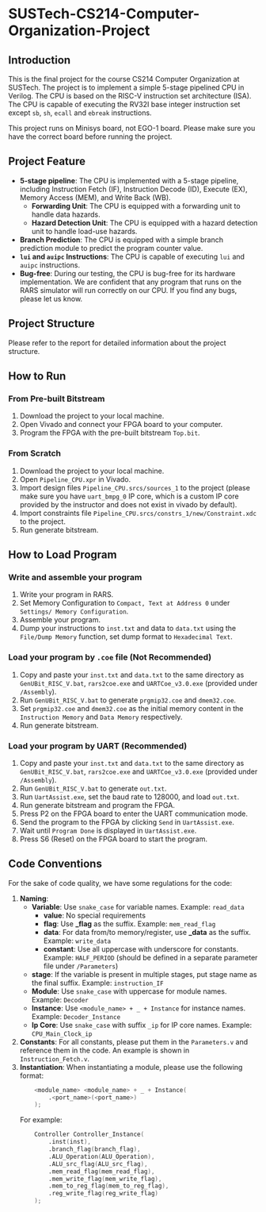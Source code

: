# SUSTech-CS214-Computer-Organization-Project

## Introduction

This is the final project for the course CS214 Computer Organization at SUSTech. The project is to implement a simple 5-stage pipelined CPU in Verilog. The CPU is based on the RISC-V instruction set architecture (ISA). The CPU is capable of executing the RV32I base integer instruction set except `sb`, `sh`, `ecall` and `ebreak` instructions.

This project runs on Minisys board, not EGO-1 board. Please make sure you have the correct board before running the project.

## Project Feature

- **5-stage pipeline**: The CPU is implemented with a 5-stage pipeline, including Instruction Fetch (IF), Instruction Decode (ID), Execute (EX), Memory Access (MEM), and Write Back (WB).
  - **Forwarding Unit**: The CPU is equipped with a forwarding unit to handle data hazards.
  - **Hazard Detection Unit**: The CPU is equipped with a hazard detection unit to handle load-use hazards.
- **Branch Prediction**: The CPU is equipped with a simple branch prediction module to predict the program counter value.
- **`lui` and `auipc` Instructions**: The CPU is capable of executing `lui` and `auipc` instructions.
- **Bug-free**: During our testing, the CPU is bug-free for its hardware implementation. We are confident that any program that runs on the RARS simulator will run correctly on our CPU. If you find any bugs, please let us know.

## Project Structure
Please refer to the report for detailed information about the project structure.

## How to Run

### From Pre-built Bitstream
1. Download the project to your local machine.
2. Open Vivado and connect your FPGA board to your computer.
3. Program the FPGA with the pre-built bitstream `Top.bit`.

### From Scratch
1. Download the project to your local machine.
2. Open `Pipeline_CPU.xpr` in Vivado.
3. Import design files `Pipeline_CPU.srcs/sources_1` to the project (please make sure you have `uart_bmpg_0` IP core, which is a custom IP core provided by the instructor and does not exist in vivado by default).
4. Import constraints file `Pipeline_CPU.srcs/constrs_1/new/Constraint.xdc` to the project.
5. Run generate bitstream.
   
## How to Load Program

### Write and assemble your program
1. Write your program in RARS.
2. Set Memory Configuration to `Compact, Text at Address 0` under `Settings/ Memory Configuration`.
3. Assemble your program.
4. Dump your instructions to `inst.txt` and data to `data.txt` using the `File/Dump Memory` function, set dump format to `Hexadecimal Text`.

### Load your program by `.coe` file (Not Recommended)
1. Copy and paste your `inst.txt` and `data.txt` to the same directory as `GenUBit_RISC_V.bat`, `rars2coe.exe` and `UARTCoe_v3.0.exe` (provided under `/Assembly`).
2. Run `GenUBit_RISC_V.bat` to generate `prgmip32.coe` and `dmem32.coe`.
3. Set `prgmip32.coe` and `dmem32.coe` as the initial memory content in the `Instruction Memory` and `Data Memory` respectively.
4. Run generate bitstream.

### Load your program by UART (Recommended)
1. Copy and paste your `inst.txt` and `data.txt` to the same directory as `GenUBit_RISC_V.bat`, `rars2coe.exe` and `UARTCoe_v3.0.exe` (provided under `/Assembly`).
2. Run `GenUBit_RISC_V.bat` to generate `out.txt`.
3. Run `UartAssist.exe`, set the baud rate to 128000, and load `out.txt`.
4. Run generate bitstream and program the FPGA.
5. Press P2 on the FPGA board to enter the UART communication mode.
6. Send the program to the FPGA by clicking `Send` in `UartAssist.exe`.
7. Wait until `Program Done` is displayed in `UartAssist.exe`.
8. Press S6 (Reset) on the FPGA board to start the program.

## Code Conventions
For the sake of code quality, we have some regulations for the code:
1. **Naming**: 
    - **Variable**: Use `snake_case` for variable names. Example: `read_data`
      - **value**: No special requirements
      - **flag**: Use **_flag** as the suffix. Example: `mem_read_flag`
      - **data**: For data from/to memory/register, use **_data** as the suffix. Example: `write_data`
      - **constant**: Use all uppercase with underscore for constants. Example: `HALF_PERIOD` (should be defined in a separate parameter file under `/Parameters`)
    - **stage**: If the variable is present in multiple stages, put stage name as the final suffix. Example: `instruction_IF`
    - **Module**: Use `snake_case` with uppercase for module names. Example: `Decoder`
    - **Instance**: Use `<module_name> + _ + Instance` for instance names. Example: `Decoder_Instance`
    - **Ip Core**: Use `snake_case` with suffix `_ip` for IP core names. Example: `CPU_Main_Clock_ip`
2. **Constants**: For all constants, please put them in the `Parameters.v` and reference them in the code. An example is shown in ``Instruction_Fetch.v``.
3. **Instantiation**: When instantiating a module, please use the following format:
    ```verilog
        <module_name> <module_name> + _ + Instance(
            .<port_name>(<port_name>)
        );
    ```
    For example:
    ```verilog
        Controller Controller_Instance(
            .inst(inst),
            .branch_flag(branch_flag),
            .ALU_Operation(ALU_Operation),
            .ALU_src_flag(ALU_src_flag),
            .mem_read_flag(mem_read_flag),
            .mem_write_flag(mem_write_flag),
            .mem_to_reg_flag(mem_to_reg_flag),
            .reg_write_flag(reg_write_flag)
        );
    ```
        
